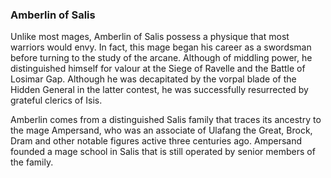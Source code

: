 ### **Amberlin of Salis**

Unlike most mages, Amberlin of Salis possess a physique that most warriors would envy. In fact, this mage began his career as a swordsman before turning to the study of the arcane. Although of middling power, he distinguished himself for valour at the Siege of Ravelle and the Battle of Losimar Gap. Although he was decapitated by the vorpal blade of the Hidden General in the latter contest, he was successfully resurrected by grateful clerics of Isis.

Amberlin comes from a distinguished Salis family that traces its ancestry to the mage Ampersand, who was an associate of Ulafang the Great, Brock, Dram and other notable figures active three centuries ago. Ampersand founded a mage school in Salis that is still operated by senior members of the family.


